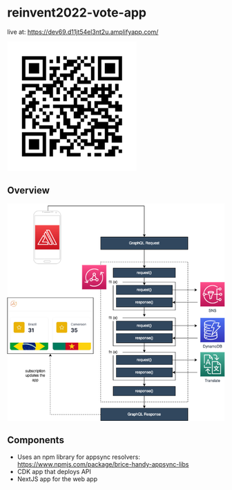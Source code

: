 # reinvent2022-vote-app

live at: https://dev69.d11jt54el3nt2u.amplifyapp.com/

![](images/qr-link.png)

## Overview

![architecture](images/architecture.png)

## Components

* Uses an npm library for appsync resolvers: <https://www.npmjs.com/package/brice-handy-appsync-libs>
* CDK app that deploys API
* NextJS app for the web app